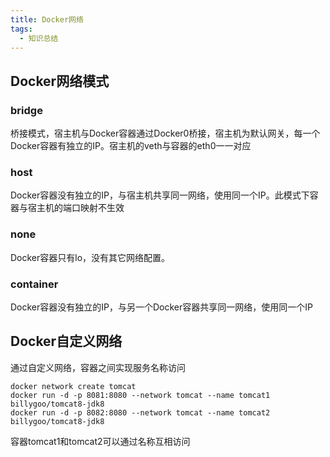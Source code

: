 ```yaml
---
title: Docker网络
tags: 
  - 知识总结
---
```


## Docker网络模式

### bridge

桥接模式，宿主机与Docker容器通过Docker0桥接，宿主机为默认网关，每一个Docker容器有独立的IP。宿主机的veth与容器的eth0一一对应

### host

Docker容器没有独立的IP，与宿主机共享同一网络，使用同一个IP。此模式下容器与宿主机的端口映射不生效

### none

Docker容器只有lo，没有其它网络配置。

### container

Docker容器没有独立的IP，与另一个Docker容器共享同一网络，使用同一个IP

<!--more-->

## Docker自定义网络

通过自定义网络，容器之间实现服务名称访问

```
docker network create tomcat
docker run -d -p 8081:8080 --network tomcat --name tomcat1 billygoo/tomcat8-jdk8
docker run -d -p 8082:8080 --network tomcat --name tomcat2 billygoo/tomcat8-jdk8
```

容器tomcat1和tomcat2可以通过名称互相访问